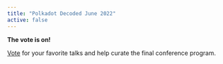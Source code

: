 ```yaml
---
title: "Polkadot Decoded June 2022"
active: false
---
```


**The vote is on!**

[Vote](https://decoded.polkadot.network/vote/?utm_source=substrate.io&utm_medium=display&utm_campaign=decoded%202022&utm_content=website%20banner) for your favorite talks and help curate the final conference program.
